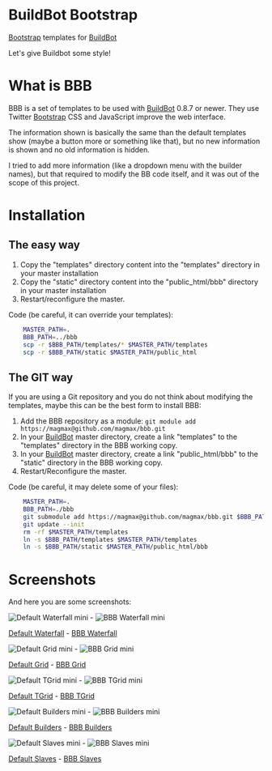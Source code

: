 # BuildBot Bootstrap

[Bootstrap] templates for [BuildBot]

Let's give Buildbot some style!

# What is BBB

BBB is a set of templates to be used with [BuildBot] 0.8.7 or newer. They use Twitter [Bootstrap] CSS and JavaScript improve the web interface.

The information shown is basically the same than the default templates show (maybe a button more or something like that), but no new information is shown and no old information is hidden.

I tried to add more information (like a dropdown menu with the builder names), but that required to modify the BB code itself, and it was out of the scope of this project.

# Installation

## The easy way

1. Copy the "templates" directory content into the "templates" directory in your master installation
1. Copy the "static" directory content into the "public_html/bbb" directory in your master installation
1. Restart/reconfigure the master.

Code (be careful, it can override your templates):

```bash
    MASTER_PATH=.
    BBB_PATH=../bbb
    scp -r $BBB_PATH/templates/* $MASTER_PATH/templates
    scp -r $BBB_PATH/static $MASTER_PATH/public_html
```

## The GIT way

If you are using a Git repository and you do not think about modifying the templates, maybe this can be the best form to install BBB:

1. Add the BBB repository as a module: `git module add https://magmax@github.com/magmax/bbb.git`
1. In your [BuildBot] master directory, create a link "templates" to the "templates" directory in the BBB working copy.
1. In your [BuildBot] master directory, create a link "public_html/bbb" to the "static" directory in the BBB working copy.
1. Restart/Reconfigure the master.

Code (be careful, it may delete some of your files):

```bash
    MASTER_PATH=.
    BBB_PATH=./bbb
    git submodule add https://magmax@github.com/magmax/bbb.git $BBB_PATH
    git update --init
    rm -rf $MASTER_PATH/templates
    ln -s $BBB_PATH/templates $MASTER_PATH/templates
    ln -s $BBB_PATH/static $MASTER_PATH/public_html/bbb
```

# Screenshots

And here you are some screenshots:

![Default Waterfall mini] - ![BBB Waterfall mini]

[Default Waterfall] - [BBB Waterfall]

![Default Grid mini] - ![BBB Grid mini]

[Default Grid] - [BBB Grid]

![Default TGrid mini] - ![BBB TGrid mini]

[Default TGrid] - [BBB TGrid]

![Default Builders mini] - ![BBB Builders mini]

[Default Builders] - [BBB Builders]

![Default Slaves mini] - ![BBB Slaves mini]

[Default Slaves] - [BBB Slaves]


[Default Waterfall mini]: http://magmax.org/images/bbb/default_waterfall_mini.png
[Default Grid mini]:      http://magmax.org/images/bbb/default_grid_mini.png
[Default TGrid mini]:     http://magmax.org/images/bbb/default_tgrid_mini.png
[Default Builders mini]:  http://magmax.org/images/bbb/default_builders_mini.png
[Default Slaves mini]:    http://magmax.org/images/bbb/default_slaves_mini.png
[Default Waterfall]:      http://magmax.org/images/bbb/default_waterfall.png
[Default Grid]:           http://magmax.org/images/bbb/default_grid.png
[Default TGrid]:          http://magmax.org/images/bbb/default_tgrid.png
[Default Builders]:       http://magmax.org/images/bbb/default_builders.png
[Default Slaves]:         http://magmax.org/images/bbb/default_slaves.png
[BBB Waterfall mini]:     http://magmax.org/images/bbb/bbb_waterfall_mini.png
[BBB Grid mini]:          http://magmax.org/images/bbb/bbb_grid_mini.png
[BBB TGrid mini]:         http://magmax.org/images/bbb/bbb_tgrid_mini.png
[BBB Builders mini]:      http://magmax.org/images/bbb/bbb_builders_mini.png
[BBB Slaves mini]:        http://magmax.org/images/bbb/bbb_slaves_mini.png
[BBB Waterfall]:          http://magmax.org/images/bbb/bbb_waterfall.png
[BBB Grid]:               http://magmax.org/images/bbb/bbb_grid.png
[BBB TGrid]:              http://magmax.org/images/bbb/bbb_tgrid.png
[BBB Builders]:           http://magmax.org/images/bbb/bbb_builders.png
[BBB Slaves]:             http://magmax.org/images/bbb/bbb_slaves.png

[BuildBot]:     http://buildbot.net/ "BuildBot page"
[Bootstrap]:    http://twitter.github.io/bootstrap/ "Twitter Bootstrap site"
